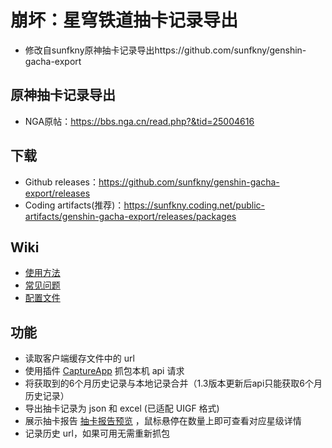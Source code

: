 # 崩坏：星穹铁道抽卡记录导出
- 修改自sunfkny原神抽卡记录导出https://github.com/sunfkny/genshin-gacha-export

## 原神抽卡记录导出
 - NGA原帖：https://bbs.nga.cn/read.php?&tid=25004616

## 下载
 - Github releases：https://github.com/sunfkny/genshin-gacha-export/releases
 - Coding artifacts(推荐)：https://sunfkny.coding.net/public-artifacts/genshin-gacha-export/releases/packages

## Wiki
 - [使用方法](https://github.com/sunfkny/genshin-gacha-export/wiki/%E4%BD%BF%E7%94%A8%E6%96%B9%E6%B3%95)
 - [常见问题](https://github.com/sunfkny/genshin-gacha-export/wiki/%E5%B8%B8%E8%A7%81%E9%97%AE%E9%A2%98)
 - [配置文件](https://github.com/sunfkny/genshin-gacha-export/wiki/%E9%85%8D%E7%BD%AE%E6%96%87%E4%BB%B6)

## 功能
 - 读取客户端缓存文件中的 url
 - 使用插件 [CaptureApp](https://github.com/sunfkny/CaptureApp) 抓包本机 api 请求
 - 将获取到的6个月历史记录与本地记录合并（1.3版本更新后api只能获取6个月历史记录）
 - 导出抽卡记录为 json 和 excel (已适配 UIGF 格式)
 - 展示抽卡报告 [抽卡报告预览](抽卡报告.md) ，鼠标悬停在数量上即可查看对应星级详情
 - 记录历史 url，如果可用无需重新抓包
